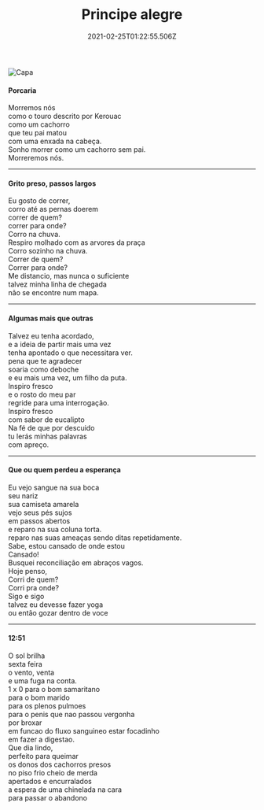 ﻿---
path: principe-alegre
date: 2021-02-25T01:22:55.506Z
title: Principe alegre
---
![Capa](/../assets/principealegre.jpeg "Capa zine principe")

#### Porcaria

Morremos nós   
como o touro descrito por Kerouac   
como um cachorro   
que teu pai matou   
com uma enxada na cabeça.   
Sonho morrer como um cachorro sem pai.   
Morreremos nós.   

-----

#### Grito preso, passos largos

Eu gosto de correr,  
corro até as pernas doerem  
correr de quem?  
correr para onde?  
Corro na chuva.  
Respiro molhado com as arvores da praça  
Corro sozinho na chuva.  
Correr de quem?  
Correr para onde?  
Me distancio, mas nunca o suficiente  
talvez minha linha de chegada  
não se encontre num mapa.  

-----

#### Algumas mais que outras

Talvez eu tenha acordado,  
e a ideia de partir mais uma vez  
tenha apontado o que necessitara ver.  
pena que te agradecer   
soaria como deboche  
e eu mais uma vez, um filho da puta.  
Inspiro fresco  
e o rosto do meu par  
regride para uma interrogação.  
Inspiro fresco  
com sabor de eucalipto  
Na fé de que por descuido  
tu lerás minhas palavras  
com apreço.  

-----

#### Que ou quem perdeu a esperança

Eu vejo sangue na sua boca  
seu nariz  
sua camiseta amarela  
vejo seus pés sujos  
em passos abertos  
e reparo na sua coluna torta.  
reparo nas suas ameaças sendo ditas repetidamente.  
Sabe, estou cansado de onde estou  
Cansado!  
Busquei reconciliação em abraços vagos.  
Hoje penso,  
Corri de quem?  
Corri pra onde?  
Sigo e sigo  
talvez eu devesse fazer yoga  
ou então gozar dentro de voce  

-----

#### 12:51

O sol brilha  
sexta feira  
o vento, venta  
e uma fuga na conta.  
1 x 0 para o bom samaritano  
para o bom marido  
para os plenos pulmoes  
para o penis que nao passou vergonha  
por broxar  
em funcao do fluxo sanguineo estar focadinho  
em fazer a digestao.  
Que dia lindo,  
perfeito para queimar  
os donos dos cachorros presos  
no piso frio cheio de merda  
apertados e encurralados  
a espera de uma chinelada na cara  
para passar o abandono  
